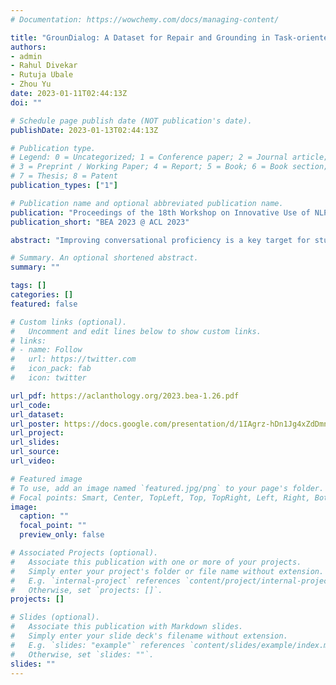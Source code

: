 ```yaml
---
# Documentation: https://wowchemy.com/docs/managing-content/

title: "GrounDialog: A Dataset for Repair and Grounding in Task-oriented Spoken Dialogues for Language Learning"
authors:
- admin
- Rahul Divekar
- Rutuja Ubale
- Zhou Yu
date: 2023-01-11T02:44:13Z
doi: ""

# Schedule page publish date (NOT publication's date).
publishDate: 2023-01-13T02:44:13Z

# Publication type.
# Legend: 0 = Uncategorized; 1 = Conference paper; 2 = Journal article;
# 3 = Preprint / Working Paper; 4 = Report; 5 = Book; 6 = Book section;
# 7 = Thesis; 8 = Patent
publication_types: ["1"]

# Publication name and optional abbreviated publication name.
publication: "Proceedings of the 18th Workshop on Innovative Use of NLP for Building Educational Applications"
publication_short: "BEA 2023 @ ACL 2023"

abstract: "Improving conversational proficiency is a key target for students learning a new language. While acquiring conversational proficiency, students must learn the linguistic mechanisms of Repair and Grounding (R&G) to negotiate meaning and find common ground with their interlocutor so conversational breakdowns can be resolved. Task-oriented Spoken Dialogue Systems (SDS) have long been sought as a tool to hone conversational proficiency. However, the R&G patterns for language learners interacting with a task-oriented spoken dialogue system are not reflected explicitly in any existing datasets. Therefore, to move the needle in Spoken Dialogue Systems for language learning we present GrounDialog: an annotated dataset of spoken conversations where we elicit a rich set of R&G patterns."

# Summary. An optional shortened abstract.
summary: ""

tags: []
categories: []
featured: false

# Custom links (optional).
#   Uncomment and edit lines below to show custom links.
# links:
# - name: Follow
#   url: https://twitter.com
#   icon_pack: fab
#   icon: twitter

url_pdf: https://aclanthology.org/2023.bea-1.26.pdf
url_code:
url_dataset:
url_poster: https://docs.google.com/presentation/d/1IAgrz-hDn1Jg4xZdDmnaA1YJYe_941VKjrTf3g5EJfE/edit?usp=sharing
url_project:
url_slides:
url_source:
url_video:

# Featured image
# To use, add an image named `featured.jpg/png` to your page's folder. 
# Focal points: Smart, Center, TopLeft, Top, TopRight, Left, Right, BottomLeft, Bottom, BottomRight.
image:
  caption: ""
  focal_point: ""
  preview_only: false

# Associated Projects (optional).
#   Associate this publication with one or more of your projects.
#   Simply enter your project's folder or file name without extension.
#   E.g. `internal-project` references `content/project/internal-project/index.md`.
#   Otherwise, set `projects: []`.
projects: []

# Slides (optional).
#   Associate this publication with Markdown slides.
#   Simply enter your slide deck's filename without extension.
#   E.g. `slides: "example"` references `content/slides/example/index.md`.
#   Otherwise, set `slides: ""`.
slides: ""
---
```

